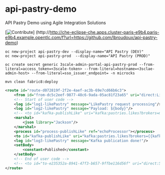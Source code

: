 # api-pastry-demo

API Pastry Demo using Agile Integration Solutions

[![Contribute](https://che.openshift.io/factory/resources/factory-contribute.svg)]
(http://http://che-eclipse-che.apps.cluster-paris-e9b4.paris-e9b4.example.opentlc.com/f?url=https://github.com/lbroudoux/api-pastry-demo)


```
oc new-project api-pastry-dev --display-name="API Pastry (DEV)"
oc new-project api-pastry-prod  --display-name="API Pastry (PROD)"
```

```
oc create secret generic 3scale-admin-portal-api-pastry-prod --from-literal=access_token=<3scale-token> --from-literal=hostname=<3sclae-admin-host> --from-literal=sso_issuer_endpoint= -n microcks
```

```
mvn clean fabric8:deploy
```

```xml
<route id="route-d072819f-2f2e-4aef-ac3b-69e7cd66b6c3">
    <from id="from-dc5c2eef-9877-48c6-9ada-05ac81f23a65" uri="direct:LikePastry"/>
    <!-- Start of user code -->
    <log id="log1-likePastry" message="LikePastry request processing"/>
    <log id="log2-likePastry" message="Payload: ${body}"/>
    <!-- <to id="kafka-publishLike" uri="kafka:pastries.likes?brokers=my-cluster-kafka-bootstrap-amq-streams.apps.laurent311.openhybridcloud.io:443&amp;groupId=api-pastry-fuse-impl&amp;sslKeystoreLocation=/Users/lbroudou/Development/local/tests/api-pastry-fuse-impl/openshift-router.jks&amp;sslKeystorePassword=changeit&amp;sslKeyPassword=changeit"/> -->
    <marshal>
        <json library="Jackson"/>
    </marshal>
    <process id="process-publishLike" ref="echoProcessor"></process>
    <to id="kafka-publishLike" uri="kafka:pastries.likes?brokers={{kafka-broker-url}}&amp;groupId=api-pastry-fuse-impl"/>
    <log id="log3-likePastry" message="Kafka publication done!"/>
    <setBody>
        <constant>Published</constant> 
    </setBody>
    <!-- End of user code -->
    <!-- <to id="to-e235352a-8941-47f3-b657-9ffbe116d56f" uri="direct:501"/> -->
</route>
```
